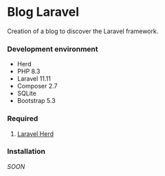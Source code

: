 # Blog Laravel
Creation of a blog to discover the Laravel framework.

### Development environment
- Herd
- PHP 8.3
- Laravel 11.11
- Composer 2.7
- SQLite
- Bootstrap 5.3

### Required
1. [Laravel Herd](https://herd.laravel.com/)

### Installation
*SOON*

